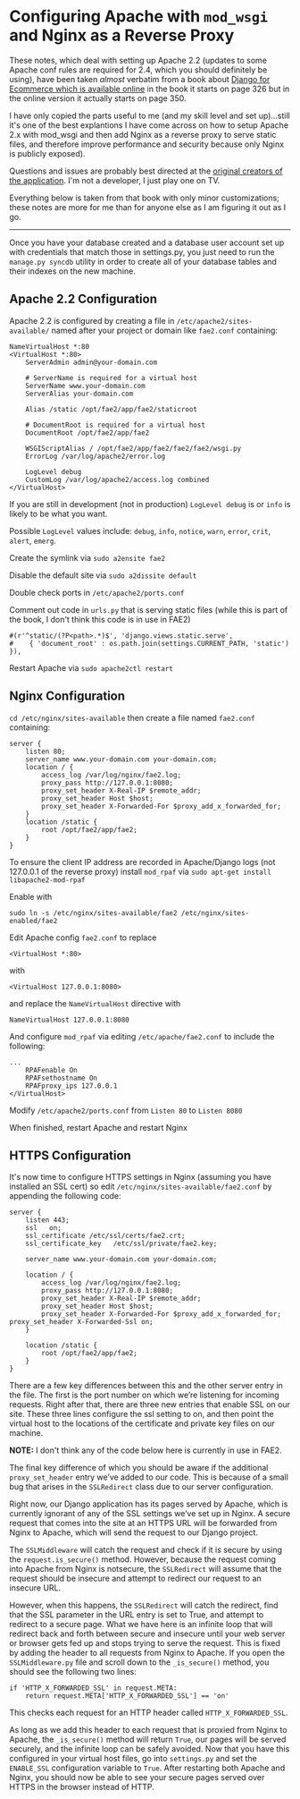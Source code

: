# Configuring Apache with `mod_wsgi` and Nginx as a Reverse Proxy

These notes, which deal with setting up Apache 2.2 (updates to some Apache conf rules are required for 2.4, which you should definitely be using), have been taken *almost* verbatim from a book about [Django for Ecommerce which is available online](https://doc.lagout.org/programmation/Django/Beginning%20Django%20E-Commerce%20%5BMcGaw%202009-10-28%5D.pdf) in the book it starts on page 326 but in the online version it actually starts on page 350.

I have only copied the parts useful to me (and my skill level and set up)...still it's one of the best explantions I have come across on how to setup Apache 2.x with mod_wsgi and then add Nginx as a reverse proxy to serve static files, and therefore improve performance and security because only Nginx is publicly exposed).

Questions and issues are probably best directed at the [original creators of the application](https://github.com/opena11y/fae2). I'm not a developer, I just play one on TV.

Everything below is taken from that book with only minor customizations; these notes are more for me than for anyone else as I am figuring it out as I go.

*******************************

Once you have your database created and a database user account set up with credentials that match those in settings.py, you just need to run the `manage.py syncdb` utility in order to create all of your database tables and their indexes on the new machine.

## Apache 2.2 Configuration

Apache 2.2 is configured by creating a file in `/etc/apache2/sites-available/` named after your project or domain like `fae2.conf` containing:

```
NameVirtualHost *:80
<VirtualHost *:80>
    ServerAdmin admin@your-domain.com

    # ServerName is required for a virtual host
    ServerName www.your-domain.com
    ServerAlias your-domain.com

    Alias /static /opt/fae2/app/fae2/staticroot

    # DocumentRoot is required for a virtual host
    DocumentRoot /opt/fae2/app/fae2

    WSGIScriptAlias / /opt/fae2/app/fae2/fae2/fae2/wsgi.py
    ErrorLog /var/log/apache2/error.log

    LogLevel debug
    CustomLog /var/log/apache2/access.log combined 
</VirtualHost>
```

If you are still in development (not in production) `LogLevel debug` is or `info` is likely to be what you want. 

Possible `LogLevel` values include: `debug`, `info`, `notice`, `warn`, `error`, `crit`, `alert`, `emerg`.

Create the symlink via `sudo a2ensite fae2`

Disable the default site via `sudo a2dissite default`

Double check ports in `/etc/apache2/ports.conf`

Comment out code in `urls.py` that is serving static files (while this is part of the book, I don't think this code is in use in FAE2)
```
#(r'^static/(?P<path>.*)$', 'django.views.static.serve',
#    { 'document_root' : os.path.join(settings.CURRENT_PATH, 'static') }), 
```

Restart Apache via `sudo apache2ctl restart`

## Nginx Configuration

`cd /etc/nginx/sites-available` then create a file named `fae2.conf` containing:
```
server {
    listen 80;
    server_name www.your-domain.com your-domain.com;
    location / {
        access_log /var/log/nginx/fae2.log;
        proxy_pass http://127.0.0.1:8080;
        proxy_set_header X-Real-IP $remote_addr;
        proxy_set_header Host $host;
        proxy_set_header X-Forwarded-For $proxy_add_x_forwarded_for;
    }
    location /static {
        root /opt/fae2/app/fae2;
    }
}
```

To ensure the client IP address are recorded in Apache/Django logs (not 127.0.0.1 of the reverse proxy) install `mod_rpaf` via `sudo apt-get install libapache2-mod-rpaf`

Enable with
```
sudo ln -s /etc/nginx/sites-available/fae2 /etc/nginx/sites-enabled/fae2
```

Edit Apache config `fae2.conf` to replace 

```
<VirtualHost *:80>
```

with

```
<VirtualHost 127.0.0.1:8080>
```

and replace the `NameVirtualHost` directive with

```
NameVirtualHost 127.0.0.1:8080
```

And configure `mod_rpaf` via editing `/etc/apache/fae2.conf` to include the following:

```
...
    RPAFenable On
    RPAFsethostname On
    RPAFproxy_ips 127.0.0.1
</VirtualHost>
```

Modify `/etc/apache2/ports.conf` from `Listen 80` to `Listen 8080`

When finished, restart Apache and restart Nginx

## HTTPS Configuration

It's now time to configure HTTPS settings in Nginx (assuming you have installed an SSL cert) so edit `/etc/nginx/sites-available/fae2.conf` by appending the following code:

```
server {
    listen 443;
    ssl   on;
    ssl_certificate /etc/ssl/certs/fae2.crt;
    ssl_certificate_key   /etc/ssl/private/fae2.key;

    server_name www.your-domain.com your-domain.com;

    location / {
        access_log /var/log/nginx/fae2.log;
        proxy_pass http://127.0.0.1:8080;
        proxy_set_header X-Real-IP $remote_addr;
        proxy_set_header Host $host;
        proxy_set_header X-Forwarded-For $proxy_add_x_forwarded_for;       proxy_set_header X-Forwarded-Ssl on;
    }

    location /static {
        root /opt/fae2/app/fae2;
    }
}
```

There are a few key differences between this and the other server entry in the file. The first is the port number on which we’re listening for incoming requests. Right after that, there are three new entries that enable SSL on our site. These three lines configure the ssl setting to on, and then point the virtual host to the locations of the certificate and private key files on our machine.

**NOTE:** I don't think any of the code below here is currently in use in FAE2.

The final key difference of which you should be aware if the additional `proxy_set_header` entry we’ve added to our code. This is because of a small bug that arises in the `SSLRedirect` class due to our server configuration.

Right now, our Django application has its pages served by Apache, which is currently ignorant of any of the SSL settings we’ve set up in Nginx. A secure request that comes into the site at an HTTPS URL will be forwarded from Nginx to Apache, which will send the request to our Django project.

The `SSLMiddleware` will catch the request and check if it is secure by using the `request.is_secure()` method. However, because the request coming into Apache from Nginx is notsecure, the `SSLRedirect` will assume that the request should be insecure and attempt to redirect our request to an insecure URL.

However, when this happens, the `SSLRedirect` will catch the redirect, find that the SSL parameter in the URL entry is set to True, and attempt to redirect to a secure page. What we have here is an infinite loop that will redirect back and forth between secure and insecure until your web server or browser gets fed up and stops trying to serve the request. This is fixed by adding the header to all requests from Nginx to Apache. If you open the `SSLMiddleware.py` file and scroll down to the `_is_secure()` method, you should see the following two lines:

```
if 'HTTP_X_FORWARDED_SSL' in request.META:
    return request.META['HTTP_X_FORWARDED_SSL'] == 'on' 
```

This checks each request for an HTTP header called `HTTP_X_FORWARDED_SSL`.

As long as we add this header to each request that is proxied from Nginx to Apache, the `_is_secure()` method will return `True`, our pages will be served securely, and the infinite loop can be safely avoided. Now that you have this configured in your virtual host files, go into `settings.py` and set the `ENABLE_SSL` configuration variable to `True`. After restarting both Apache and Nginx, you should now be able to see your secure pages served over HTTPS in the browser instead of HTTP.
